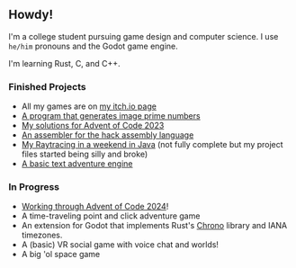 ## Howdy!

I'm a college student pursuing game design and computer science. I use `he/him` pronouns and the Godot game engine.

I'm learning Rust, C, and C++. 

### Finished Projects
- All my games are on [my itch.io page](https://dungenrobot.itch.io/)
- [A program that generates image prime numbers](https://github.com/DungenRobot/prime-image-generator)
- [My solutions for Advent of Code 2023](https://github.com/DungenRobot/advent-of-code-2023)
- [An assembler for the hack assembly language](https://github.com/DungenRobot/hack-assembler)
- [My Raytracing in a weekend in Java](https://github.com/DungenRobot/java-raytracer) (not fully complete but my project files started being silly and broke)
- [A basic text adventure engine](https://github.com/DungenRobot/text-adventure-engine)

### In Progress
- [Working through Advent of Code 2024](https://github.com/DungenRobot/advent-of-code-2024)!
- A time-traveling point and click adventure game
- An extension for Godot that implements Rust's [Chrono](https://docs.rs/chrono/latest/chrono/) library and IANA timezones.
- A (basic) VR social game with voice chat and worlds!
- A big 'ol space game
